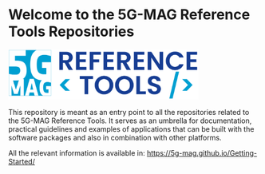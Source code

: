 # Welcome to the 5G-MAG Reference Tools Repositories

<img src="/assets/images/5g-mag-reference-tools.png" height="100" /> 

This repository is meant as an entry point to all the repositories related to the 5G-MAG Reference Tools. It serves as an umbrella for documentation, practical guidelines and examples of applications that can be built with the software packages and also in combination with other platforms.

All the relevant information is available in: https://5g-mag.github.io/Getting-Started/
